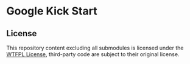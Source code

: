 # Google Kick Start

## License

This repository content excluding all submodules is licensed under the [WTFPL License](LICENSE.md), third-party code are
subject to their original license.
